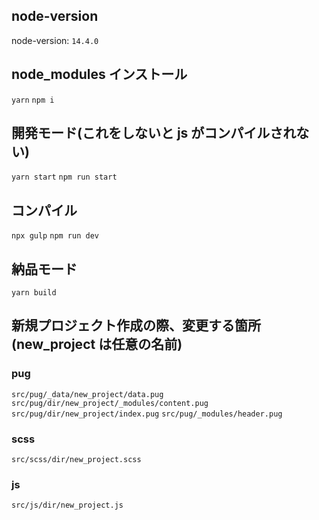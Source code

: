 
## node-version
node-version: `14.4.0`

## node_modules インストール
`yarn`
`npm i`

## 開発モード(これをしないと js がコンパイルされない)
`yarn start`
`npm run start`

## コンパイル
`npx gulp`
`npm run dev`

## 納品モード
`yarn build`

## 新規プロジェクト作成の際、変更する箇所(new_project は任意の名前)
### pug
   `src/pug/_data/new_project/data.pug`
   `src/pug/dir/new_project/_modules/content.pug`
   `src/pug/dir/new_project/index.pug`
   `src/pug/_modules/header.pug`

### scss
  `src/scss/dir/new_project.scss`

### js
  `src/js/dir/new_project.js`
